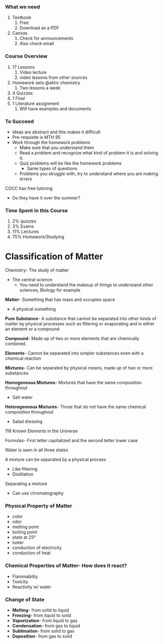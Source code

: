 ### What we need
1. Textbook
	1. Free
	2. Download as a PDF
2. Canvas
	1. Check for announcements
	2. Also check email

### Course Overview
1. 17 Lessons
	1. Video lecture
	2. video lessons from other sources
2. Homework sets @aktiv chemistry
	1. Two lessons a week
3. 4 Quizzes
4. 1 Final
5. 1 Literature assignment
	1. Will have examples and documents 

### To Succeed
* Ideas are abstract and this makes it difficult
* Pre-requisite is MTH 95
* Work through the homework problems
	* Make sure that you understand them
	* Read a problem and recognize what kind of problem it is and solving it.
	* Quiz problems will be like the homework problems
		* Same types of questions
	* Problems you struggle with, try to understand where you are making errors

COCC has free tutoring
* Do they have it over the summer?

### Time Spent in this Course
1. 2% quizzes
2. 3% Exams
3. 11% Lectures
4. 75% Homework/Studying


# Classification of Matter

Chemistry- The study of matter
* The central science
	* You need to understand the makeup of things to understand other sciences; Biology for example

**Matter**- Something that has mass and occupies space
* A physical something

**Pure Substance**- A substance that cannot be separated into other kinds of matter by physical processes such as filtering or evaporating and is either an element or a compound

**Compound**- Made up of two or more elements that are chemically combined.

**Elements**- Cannot be separated into simpler substances even with a chemical reaction

**Mixtures**- Can be separated by physical means, made up of two or more substances

**Homogeneous Mixtures**- Mixtures that have the same composition throughout
* Salt water

**Heterogeneous Mixtures**- Those that do not have the same chemical composition throughout
* Salad dressing

118 Known Elements in the Universe

Formulas- First letter capitalized and the second letter lower case

Water is seen in all three states


A mixture can be separated by a physical process
* Like filtering
* Distillation

Separating a mixture
* Can use chromatography

### Physical Property of Matter
* color
* odor
* melting point
* boiling point
* state at 25°
* luster
* conduction of electricity 
* conduction of heat

### Chemical Properties of Matter- How does it react?
* Flammability
* Toxicity
* Reactivity w/ water


### Change of State
* **Melting**- from solid to liquid
* **Freezing**- from liquid to solid
* **Vaporization**- from liquid to gas
* **Condensation**- from gas to liquid
* **Sublimation**- from solid to gas
* **Deposition**- from gas to solid